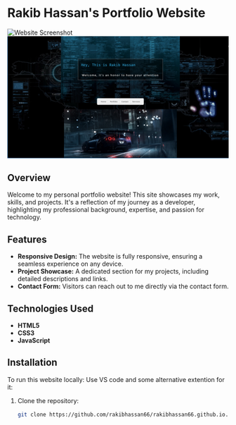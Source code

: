 # Rakib Hassan's Portfolio Website

![Website Screenshot](images/website-screenshot.png)
![Website Screenshot](/Photos/web1.png)

## Overview

Welcome to my personal portfolio website! This site showcases my work, skills, and projects. It's a reflection of my journey as a developer, highlighting my professional background, expertise, and passion for technology.

## Features

- **Responsive Design:** The website is fully responsive, ensuring a seamless experience on any device.
- **Project Showcase:** A dedicated section for my projects, including detailed descriptions and links.
- **Contact Form:** Visitors can reach out to me directly via the contact form.

## Technologies Used

- **HTML5**
- **CSS3**
- **JavaScript**

## Installation

To run this website locally:
Use VS code and some alternative extention for it:
1. Clone the repository:

   ```bash
   git clone https://github.com/rakibhassan66/rakibhassan66.github.io.git
